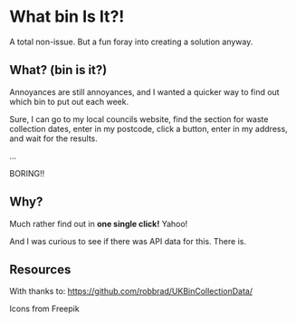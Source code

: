 # What bin Is It?!

A total non-issue. But a fun foray into creating a solution anyway.

## What? (bin is it?)

Annoyances are still annoyances, and I wanted a quicker way to find out which bin to put out each week.

Sure, I can go to my local councils website, find the section for waste collection dates, enter in my postcode, click a button, enter in my address, and wait for the results.

...

BORING!!

## Why?

Much rather find out in **one single click!** Yahoo!

And I was curious to see if there was API data for this. There is.

## Resources

With thanks to: https://github.com/robbrad/UKBinCollectionData/

Icons from Freepik
